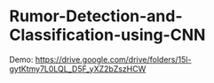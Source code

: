 # Rumor-Detection-and-Classification-using-CNN

Demo:
https://drive.google.com/drive/folders/15l-gytKtmy7L0LQL_D5F_yXZ2bZszHCW
